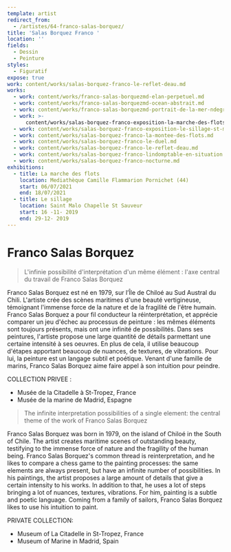 ```yaml
---
template: artist
redirect_from:
  - /artistes/64-franco-salas-borquez/
title: 'Salas Borquez Franco '
location: ''
fields:
  - Dessin
  - Peinture
styles:
  - Figuratif
expose: true
work: content/works/salas-borquez-franco-le-reflet-deau.md
works:
  - work: content/works/franco-salas-borquezmd-elan-perpetuel.md
  - work: content/works/franco-salas-borquezmd-ocean-abstrait.md
  - work: content/works/franco-salas-borquezmd-portrait-de-la-mer-ndegree3.md
  - work: >-
      content/works/salas-borquez-franco-exposition-la-marche-des-flots-mediatheque-pornichet.md
  - work: content/works/salas-borquez-franco-exposition-le-sillage-st-malo-2019.md
  - work: content/works/salas-borquez-franco-la-montee-des-flots.md
  - work: content/works/salas-borquez-franco-le-duel.md
  - work: content/works/salas-borquez-franco-le-reflet-deau.md
  - work: content/works/salas-borquez-franco-lindomptable-en-situation.md
  - work: content/works/salas-borquez-franco-nocturne.md
exhibitions:
  - title: La marche des flots
    location: Mediathèque Camille Flammarion Pornichet (44)
    start: 06/07/2021
    end: 18/07/2021
  - title: Le sillage
    location: Saint Malo Chapelle St Sauveur
    start: 16 -11- 2019
    end: 29-12- 2019
---
```


# Franco Salas Borquez

> L'infinie possibilité d'interprétation d'un même élément : l'axe central du travail de Franco Salas Borquez

Franco Salas Borquez est né en 1979, sur l’Île de Chiloé au Sud Austral du Chili. L'artiste crée des scènes maritimes d'une beauté vertigineuse, témoignant l'immense force de la nature et de la fragilité de l'être humain. Franco Salas Borquez a pour fil conducteur la réinterprétation, et apprécie comparer un jeu d'échec au processus de peinture : les mêmes éléments sont toujours présents, mais ont une infinité de possibilités. Dans ses peintures, l'artiste propose une large quantité de détails parmettant une certaine intensité à ses oeuvres. En plus de cela, il utilise beaucoup d'étapes apportant beaucoup de nuances, de textures, de vibrations. Pour lui, la peinture est un langage subtil et poétique. Venant d'une famille de marins, Franco Salas Borquez aime faire appel à son intuition pour peindre.

COLLECTION PRIVEE :

* Musée de la Citadelle à St-Tropez, France
* Musée de la marine de Madrid, Espagne

> The infinite interpretation possibilities of a single element: the central theme of the work of Franco Salas Borquez

Franco Salas Borquez was born in 1979, on the island of Chiloé in the South of Chile. The artist creates maritime scenes of outstanding beauty, testifying to the immense force of nature and the fragility of the human being. Franco Salas Borquez's common thread is reinterpretation, and he likes to compare a chess game to the painting processes: the same elements are always present, but have an infinite number of possibilities. In his paintings, the artist proposes a large amount of details that give a certain intensity to his works. In addition to that, he uses a lot of steps bringing a lot of nuances, textures, vibrations. For him, painting is a subtle and poetic language. Coming from a family of sailors, Franco Salas Borquez likes to use his intuition to paint.

PRIVATE COLLECTION:

* Museum of La Citadelle in St-Tropez, France
* Museum of Marine in Madrid, Spain
